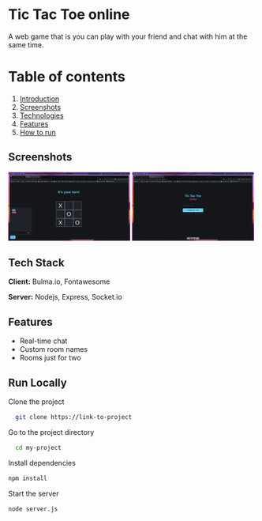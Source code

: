 
# Tic Tac Toe online
A web game that is you can play with your friend and chat with him at the same time.

# Table of contents  
1. [Introduction](#introduction)  
2. [Screenshots](#screenshots)  
3. [Technologies](#tech-stack)
4. [Features](#features)  
5. [How to run](#run-locally)

## Screenshots  

<img src="screenshots/playing.png" width="49%">
<img src="screenshots/main-menu.png" width="49%">


## Tech Stack  

**Client:** Bulma.io, Fontawesome

**Server:** Nodejs, Express, Socket.io

## Features  

- Real-time chat
- Custom room names
- Rooms just for two

## Run Locally  

Clone the project  

~~~bash  
  git clone https://link-to-project
~~~

Go to the project directory  

~~~bash  
  cd my-project
~~~

Install dependencies  

~~~bash  
npm install
~~~

Start the server  

~~~bash  
node server.js
~~~